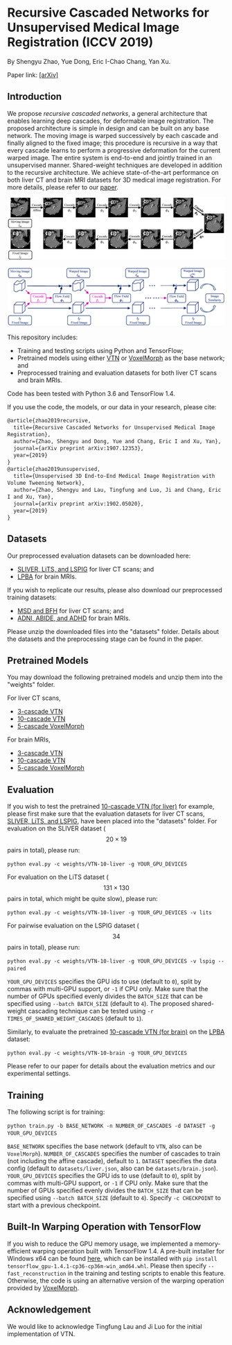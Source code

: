 # Recursive Cascaded Networks for Unsupervised Medical Image Registration (ICCV 2019)

By Shengyu Zhao, Yue Dong, Eric I-Chao Chang, Yan Xu.

Paper link: [[arXiv]](https://arxiv.org/pdf/1907.12353)

## Introduction

We propose *recursive cascaded networks*, a general architecture that enables learning deep cascades, for deformable image registration. The proposed architecture is simple in design and can be built on any base network. The moving image is warped successively by each cascade and finally aligned to the fixed image; this procedure is recursive in a way that every cascade learns to perform a progressive deformation for the current warped image. The entire system is end-to-end and jointly trained in an unsupervised manner. Shared-weight techniques are developed in addition to the recursive architecture. We achieve state-of-the-art performance on both liver CT and brain MRI datasets for 3D medical image registration. For more details, please refer to our [paper](https://arxiv.org/pdf/1907.12353).

![cascade_example](./images/cascade_example.png)

![cascade_architecture](./images/cascade_architecture.png)

This repository includes:

* Training and testing scripts using Python and TensorFlow;
* Pretrained models using either [VTN](https://arxiv.org/pdf/1902.05020.pdf) or [VoxelMorph](https://arxiv.org/pdf/1809.05231.pdf) as the base network; and
* Preprocessed training and evaluation datasets for both liver CT scans and brain MRIs.

Code has been tested with Python 3.6 and TensorFlow 1.4.

If you use the code, the models, or our data in your research, please cite:

```
@article{zhao2019recursive,
  title={Recursive Cascaded Networks for Unsupervised Medical Image Registration},
  author={Zhao, Shengyu and Dong, Yue and Chang, Eric I and Xu, Yan},
  journal={arXiv preprint arXiv:1907.12353},
  year={2019}
}
@article{zhao2019unsupervised,
  title={Unsupervised 3D End-to-End Medical Image Registration with Volume Tweening Network},
  author={Zhao, Shengyu and Lau, Tingfung and Luo, Ji and Chang, Eric I and Xu, Yan},
  journal={arXiv preprint arXiv:1902.05020},
  year={2019}
}
```

## Datasets

Our preprocessed evaluation datasets can be downloaded here:

* [SLIVER, LiTS, and LSPIG](https://drive.google.com/open?id=1xQMmYk9S8En2k_uavytuHeeSmN253jKo) for liver CT scans; and
* [LPBA](https://drive.google.com/open?id=19v5-qRF3KwA8Snf5ei-qtMv-nDYyXBzv) for brain MRIs.

If you wish to replicate our results, please also download our preprocessed training datasets:

* [MSD and BFH](https://drive.google.com/open?id=17IiuM74HPj1fsWwkAfq-5Rc6r5vpxUJF) for liver CT scans; and
* [ADNI, ABIDE, and ADHD](https://drive.google.com/open?id=1rJtP9M1N3lSjNzJ5kIzRrrwPe1bWCfXB) for brain MRIs.

Please unzip the downloaded files into the "datasets" folder. Details about the datasets and the preprocessing stage can be found in the paper.

## Pretrained Models

You may download the following pretrained models and unzip them into the "weights" folder.

For liver CT scans,

* [3-cascade VTN](https://drive.google.com/open?id=1uLb0mNxgvwWMxzNKvF1xVnnbgLlCjEfU)
* [10-cascade VTN](https://drive.google.com/open?id=1ECGIXccx2vhybrWff7DWW6keAjilEZcT)
* [5-cascade VoxelMorph](https://drive.google.com/open?id=1-p4AHHZKoMDIIg6Be5RK3h9QOeVpOPTA)

For brain MRIs,

- [3-cascade VTN](https://drive.google.com/open?id=14wFJZMnkk2SQXcWH3LQBxQJZhLWvsV3n)
- [10-cascade VTN](https://drive.google.com/open?id=1bvHG_g5NRS6Ek6aNEgMb9bIfYaCk62Mp)
- [5-cascade VoxelMorph](https://drive.google.com/open?id=1oSiHE2G4R5SuYtt6FVu_ayQ_t9UN3HgB)

## Evaluation

If you wish to test the pretrained [10-cascade VTN (for liver)](https://drive.google.com/open?id=1ECGIXccx2vhybrWff7DWW6keAjilEZcT) for example, please first make sure that the evaluation datasets for liver CT scans, [SLIVER, LiTS, and LSPIG](https://drive.google.com/open?id=1xQMmYk9S8En2k_uavytuHeeSmN253jKo), have been placed into the "datasets" folder. For evaluation on the SLIVER dataset ($$20 \times 19$$ pairs in total), please run:

`python eval.py -c weights/VTN-10-liver -g YOUR_GPU_DEVICES`

For evaluation on the LiTS dataset ($$131 \times 130$$ pairs in total, which might be quite slow), please run:

`python eval.py -c weights/VTN-10-liver -g YOUR_GPU_DEVICES -v lits`

For pairwise evaluation on the LSPIG dataset ($$34$$ pairs in total), please run:

`python eval.py -c weights/VTN-10-liver -g YOUR_GPU_DEVICES -v lspig --paired`

`YOUR_GPU_DEVICES` specifies the GPU ids to use (default to `0`), split by commas with multi-GPU support, or `-1` if CPU only. Make sure that the number of GPUs specified evenly divides the `BATCH_SIZE` that can be specified using `--batch BATCH_SIZE` (default to `4`). The proposed shared-weight cascading technique can be tested using `-r TIMES_OF_SHARED_WEIGHT_CASCADES` (default to `1`).

Similarly, to evaluate the pretrained [10-cascade VTN (for brain)](https://drive.google.com/open?id=1bvHG_g5NRS6Ek6aNEgMb9bIfYaCk62Mp) on the [LPBA](https://drive.google.com/open?id=19v5-qRF3KwA8Snf5ei-qtMv-nDYyXBzv) dataset:

`python eval.py -c weights/VTN-10-brain -g YOUR_GPU_DEVICES`

Please refer to our paper for details about the evaluation metrics and our experimental settings.

## Training

The following script is for training:

`python train.py -b BASE_NETWORK -n NUMBER_OF_CASCADES -d DATASET -g YOUR_GPU_DEVICES`

`BASE_NETWORK` specifies the base network (default to `VTN`, also can be `VoxelMorph`). `NUMBER_OF_CASCADES` specifies the number of cascades to train (not including the affine cascade), default to `1`.  `DATASET` specifies the data config (default to `datasets/liver.json`, also can be `datasets/brain.json`). `YOUR_GPU_DEVICES` specifies the GPU ids to use (default to `0`), split by commas with multi-GPU support, or `-1` if CPU only. Make sure that the number of GPUs specified evenly divides the `BATCH_SIZE` that can be specified using `--batch BATCH_SIZE` (default to `4`). Specify `-c CHECKPOINT` to start with a previous checkpoint.

## Built-In Warping Operation with TensorFlow

If you wish to reduce the GPU memory usage, we implemented a memory-efficient warping operation built with TensorFlow 1.4. A pre-built installer for Windows x64 can be found [here](https://drive.google.com/open?id=14n4oflK4Su_EkNaJSAMphSbKIpm9zK9R), which can be installed with `pip install tensorflow_gpu-1.4.1-cp36-cp36m-win_amd64.whl`. Please then specify `--fast_reconstruction` in the training and testing scripts to enable this feature. Otherwise, the code is using an alternative version of the warping operation provided by [VoxelMorph](https://github.com/voxelmorph/voxelmorph).

## Acknowledgement

We would like to acknowledge Tingfung Lau and Ji Luo for the initial implementation of VTN.